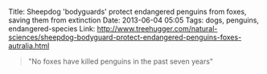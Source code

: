Title: Sheepdog 'bodyguards' protect endangered penguins from foxes, saving them from extinction
Date: 2013-06-04 05:05
Tags: dogs, penguins, endangered-species
Link: http://www.treehugger.com/natural-sciences/sheepdog-bodyguard-protect-endangered-penguins-foxes-autralia.html

> "No foxes have killed penguins in the past seven years"